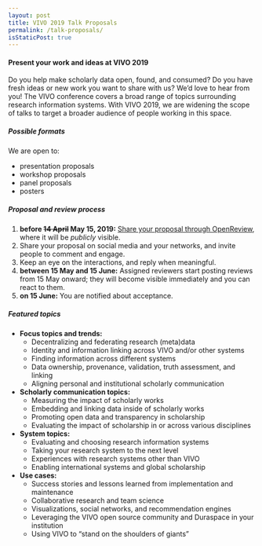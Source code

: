 ```yaml
---
layout: post
title: VIVO 2019 Talk Proposals
permalink: /talk-proposals/
isStaticPost: true
---
```


#### Present your work and ideas at VIVO 2019

Do you help make scholarly data open, found, and consumed?
Do you have fresh ideas or new work you want to share with us?
We’d love to hear from you!
The VIVO conference covers a broad range of topics
surrounding research information systems.
With VIVO 2019,
we are widening the scope of talks
to target a broader audience of people working in this space.

##### Possible formats
We are open to:
- presentation proposals
- workshop proposals
- panel proposals
- posters

##### Proposal and review process
1. **before ~~14 April~~ May 15, 2019:**
   [Share your proposal through OpenReview](https://openreview.net/group?id=vivoconference.org/VIVO/2019/Conference),
   where it will be _publicly_ visible.
2. Share your proposal on social media and your networks, 
   and invite people to comment and engage.
3. Keep an eye on the interactions, and reply when meaningful.
4. **between 15 May and 15 June:**
   Assigned reviewers start posting reviews from 15 May onward;
   they will become visible immediately
   and you can react to them.
5. **on 15 June:**
   You are notified about acceptance.

##### Featured topics
- **Focus topics and trends:**
  - Decentralizing and federating research (meta)data
  - Identity and information linking across VIVO and/or other systems
  - Finding information across different systems
  - Data ownership, provenance, validation, truth assessment, and linking
  - Aligning personal and institutional scholarly communication
- **Scholarly communication topics:**
  - Measuring the impact of scholarly works
  - Embedding and linking data inside of scholarly works
  - Promoting open data and transparency in scholarship
  - Evaluating the impact of scholarship in or across various disciplines
- **System topics:**
  - Evaluating and choosing research information systems
  - Taking your research system to the next level
  - Experiences with research systems other than VIVO
  - Enabling international systems and global scholarship
- **Use cases:**
  - Success stories and lessons learned from implementation and maintenance
  - Collaborative research and team science
  - Visualizations, social networks, and recommendation engines
  - Leveraging the VIVO open source community and Duraspace in your institution
  - Using VIVO to “stand  on the shoulders of giants”

<img class="img-responsive feature-image" src="{{ site.baseurl }}/img/posts/cod.jpg" style="display:none">
